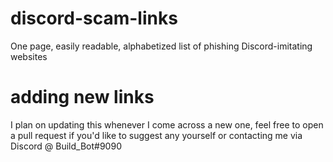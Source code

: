 # discord-scam-links
One page, easily readable, alphabetized list of phishing Discord-imitating websites

# adding new links
I plan on updating this whenever I come across a new one, feel free to open a pull request if you'd like to suggest any yourself or contacting me via Discord @ Build_Bot#9090
